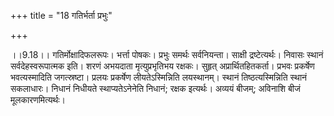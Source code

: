 +++
title = "18 गतिर्भर्ता प्रभुः"

+++
  
  
।।9.18।। गतिर्मोक्षादिफलरूपः। भर्त्ता पोषकः। प्रभुः समर्थः सर्वनियन्ता।
साक्षी द्रष्टेत्यर्थः। निवासः स्थानं सर्वदेहस्वरूपात्मक इति। शरणं
अभयदाता मृत्युप्रभृतिभय रक्षकः। सुहृत् अप्रार्थितहितकर्ता। प्रभवः
प्रकर्षेण भवत्यस्मादिति जगत्स्रष्टा। प्रलयः प्रकर्षेण लीयतेऽस्मिन्निति
लयस्थानम्। स्थानं तिष्ठत्यस्मिन्निति स्थानं सकलाधारः। निधानं निधीयते
स्थाप्यतेऽनेनेति निधानं; रक्षक इत्यर्थः। अव्ययं बीजम्; अविनाशि बीजं
मूलकारणमित्यर्थः।  
  
